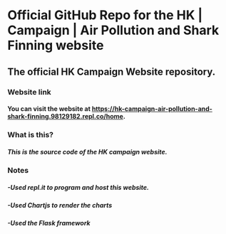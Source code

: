 # Official GitHub Repo for the HK | Campaign | Air Pollution and Shark Finning website
## The official HK Campaign Website repository.
### Website link
#### You can visit the website at https://hk-campaign-air-pollution-and-shark-finning.98129182.repl.co/home.
### What is this? 
##### This is the source code of the HK campaign website. 
### Notes 
##### -Used repl.it to program and host this website.
##### -Used Chartjs to render the charts
##### -Used the Flask framework
